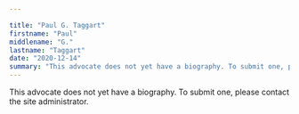 ```yaml
---

title: "Paul G. Taggart"
firstname: "Paul"
middlename: "G."
lastname: "Taggart"
date: "2020-12-14"
summary: "This advocate does not yet have a biography. To submit one, please contact the site administrator."
---
```

This advocate does not yet have a biography. To submit one, please contact the site administrator.

